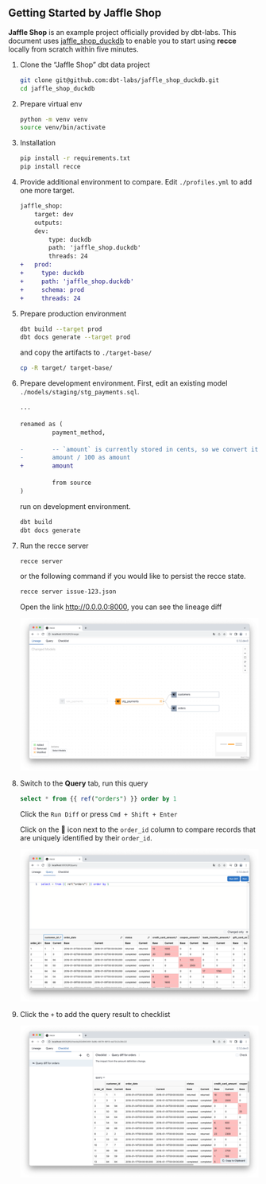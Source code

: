 ## Getting Started by Jaffle Shop

**Jaffle Shop** is an example project officially provided by dbt-labs. This document uses [jaffle_shop_duckdb](https://github.com/dbt-labs/jaffle_shop_duckdb) to enable you to start using **recce** locally from scratch within five minutes.

1. Clone the “Jaffle Shop” dbt data project

   ```bash
   git clone git@github.com:dbt-labs/jaffle_shop_duckdb.git
   cd jaffle_shop_duckdb
   ```

1. Prepare virtual env
   ```bash
   python -m venv venv
   source venv/bin/activate
   ```
1. Installation
   ```bash
   pip install -r requirements.txt
   pip install recce
   ```
1. Provide additional environment to compare. Edit `./profiles.yml` to add one more target.

   ```diff
   jaffle_shop:
       target: dev
       outputs:
       dev:
           type: duckdb
           path: 'jaffle_shop.duckdb'
           threads: 24
   +   prod:
   +     type: duckdb
   +     path: 'jaffle_shop.duckdb'
   +     schema: prod
   +     threads: 24
   ```

1. Prepare production environment

   ```bash
   dbt build --target prod
   dbt docs generate --target prod
   ```

   and copy the artifacts to `./target-base/`

   ```bash
   cp -R target/ target-base/
   ```

1. Prepare development environment. First, edit an existing model `./models/staging/stg_payments.sql`.

   ```diff
   ...

   renamed as (
            payment_method,

   -        -- `amount` is currently stored in cents, so we convert it to dollars
   -        amount / 100 as amount
   +        amount

            from source
   )
   ```

   run on development environment.

   ```bash
   dbt build
   dbt docs generate
   ```

1. Run the recce server

   ```bash
   recce server
   ```

   or the following command if you would like to persist the recce state.

   ```bash
   recce server issue-123.json
   ```

   Open the link http://0.0.0.0:8000, you can see the lineage diff

   ![](assets/jaffle_shop_lineage.png)

1. Switch to the **Query** tab, run this query

   ```sql
   select * from {{ ref("orders") }} order by 1
   ```

   Click the `Run Diff` or press `Cmd + Shift + Enter`

   Click on the 🔑 icon next to the `order_id` column to compare records that are uniquely identified by their `order_id`.

   ![](assets/jaffle_shop_query.png)

1. Click the `+` to add the query result to checklist

   ![](assets/jaffle_shop_check.png)

